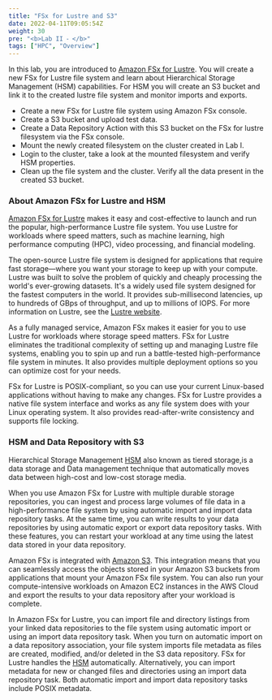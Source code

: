 ```yaml
---
title: "FSx for Lustre and S3"
date: 2022-04-11T09:05:54Z
weight: 30
pre: "<b>Lab II ⁃ </b>"
tags: ["HPC", "Overview"]
---
```

In this lab, you are introduced to [Amazon FSx for Lustre](https://aws.amazon.com/fsx/lustre/). You will create a new FSx for Lustre file system and learn about Hierarchical Storage Management (HSM) capabilities. For HSM you will create an S3 bucket and link it to the created lustre file system and monitor imports and exports. 

- Create a new FSx for Lustre file system using Amazon FSx console.
- Create a S3 bucket and upload test data.
- Create a Data Repository Action with this S3 bucket on the FSx for lustre filesystem via the FSx console.
- Mount the newly created filesystem on the cluster created in Lab I.
- Login to the cluster, take a look at the mounted filesystem and verify HSM properties.
- Clean up the file system and the cluster. Verify all the data present in the created S3 bucket. 

### About Amazon FSx for Lustre and HSM

[Amazon FSx for Lustre](https://docs.aws.amazon.com/fsx/latest/LustreGuide/what-is.html) makes it easy and cost-effective to launch and run the popular, high-performance Lustre file system. You use Lustre for workloads where speed matters, such as machine learning, high performance computing (HPC), video processing, and financial modeling.

The open-source Lustre file system is designed for applications that require fast storage—where you want your storage to keep up with your compute. Lustre was built to solve the problem of quickly and cheaply processing the world's ever-growing datasets. It's a widely used file system designed for the fastest computers in the world. It provides sub-millisecond latencies, up to hundreds of GBps of throughput, and up to millions of IOPS. For more information on Lustre, see the [Lustre website](https://www.lustre.org/).

As a fully managed service, Amazon FSx makes it easier for you to use Lustre for workloads where storage speed matters. FSx for Lustre eliminates the traditional complexity of setting up and managing Lustre file systems, enabling you to spin up and run a battle-tested high-performance file system in minutes. It also provides multiple deployment options so you can optimize cost for your needs.

FSx for Lustre is POSIX-compliant, so you can use your current Linux-based applications without having to make any changes. FSx for Lustre provides a native file system interface and works as any file system does with your Linux operating system. It also provides read-after-write consistency and supports file locking.

### HSM and Data Repository with S3

Hierarchical Storage Management [HSM](https://en.wikipedia.org/wiki/Hierarchical_storage_management) also known as tiered storage,is a data storage and Data management technique that automatically moves data between high-cost and low-cost storage media.

When you use Amazon FSx for Lustre  with multiple durable storage repositories, you can ingest and process large volumes of file data in a high-performance file system by using automatic import and import data repository tasks. At the same time, you can write results to your data repositories by using automatic export or export data repository tasks. With these features, you can restart your workload at any time using the latest data stored in your data repository.

Amazon FSx is integrated with [Amazon S3](https://docs.aws.amazon.com/AmazonS3/latest/userguide/Welcome.html). This integration means that you can seamlessly access the objects stored in your Amazon S3 buckets from applications that mount your Amazon FSx file system. You can also run your compute-intensive workloads on Amazon EC2 instances in the AWS Cloud and export the results to your data repository after your workload is complete. 

In Amazon FSx for Lustre, you can import file and directory listings from your linked data repositories to the file system using automatic import or using an import data repository task. When you turn on automatic import on a data repository association, your file system imports file metadata as files are created, modified, and/or deleted in the S3 data repository. FSx for Lustre handles the [HSM](https://en.wikipedia.org/wiki/Hierarchical_storage_management) automatically. Alternatively, you can import metadata for new or changed files and directories using an import data repository task. Both automatic import and import data repository tasks include POSIX metadata.

